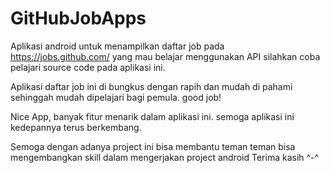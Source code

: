 # GitHubJobApps

Aplikasi android untuk menampilkan daftar job pada https://jobs.github.com/ yang mau belajar menggunakan API silahkan coba pelajari source code pada aplikasi ini.

Aplikasi daftar job ini di bungkus dengan rapih dan mudah di pahami sehinggah mudah dipelajari bagi pemula. good job!

Nice App, banyak fitur menarik dalam aplikasi ini. semoga aplikasi ini kedepannya terus berkembang.

Semoga dengan adanya project ini bisa membantu teman teman bisa mengembangkan skill dalam mengerjakan project android
Terima kasih ^-^

